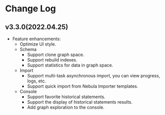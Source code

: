# Change Log

## v3.3.0(2022.04.25)

 - Feature enhancements:
   - Optimize UI style.
   - Schema
     - Support clone graph space.
     - Support rebuild indexes.
     - Support statistics for data in graph space.
   - Import
     - Support multi-task asynchronous import, you can view progress, logs, etc.
     - Support quick import from Nebula Importer templates.
   - Console
     - Support favorite historical statements.
     - Support the display of historical statements results.
     - Add graph exploration to the console.
